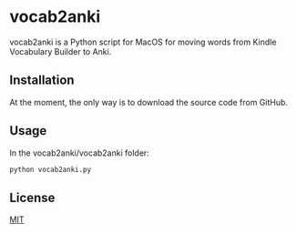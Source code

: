 # vocab2anki

vocab2anki is a Python script for MacOS for moving words from Kindle Vocabulary Builder to Anki.

## Installation

At the moment, the only way is to download the source code from GitHub.

## Usage

In the vocab2anki/vocab2anki folder:
```bash
python vocab2anki.py
```

## License
[MIT](https://choosealicense.com/licenses/mit/)